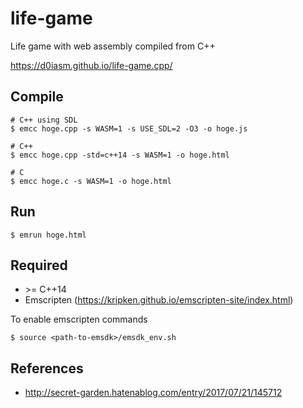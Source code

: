# life-game
Life game with web assembly compiled from C++

https://d0iasm.github.io/life-game.cpp/


## Compile
```
# C++ using SDL
$ emcc hoge.cpp -s WASM=1 -s USE_SDL=2 -O3 -o hoge.js

# C++
$ emcc hoge.cpp -std=c++14 -s WASM=1 -o hoge.html

# C
$ emcc hoge.c -s WASM=1 -o hoge.html 
```

## Run
```
$ emrun hoge.html
```

## Required
- \>= C++14
- Emscripten (https://kripken.github.io/emscripten-site/index.html)

To enable emscripten commands
```
$ source <path-to-emsdk>/emsdk_env.sh
```

## References
- http://secret-garden.hatenablog.com/entry/2017/07/21/145712
